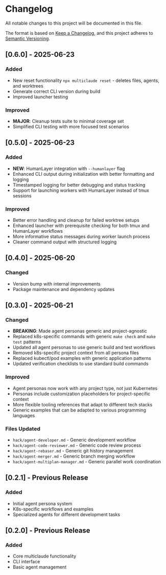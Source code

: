 # Changelog

All notable changes to this project will be documented in this file.

The format is based on [Keep a Changelog](https://keepachangelog.com/en/1.0.0/),
and this project adheres to [Semantic Versioning](https://semver.org/spec/v2.0.0.html).

## [0.6.0] - 2025-06-23

### Added
- New reset functionality `npx multiclaude reset` - deletes files, agents, and worktrees
- Generate correct CLI version during build
- Improved launcher testing

### Improved
- **MAJOR**: Cleanup tests suite to minimal coverage set
- Simplified CLI testing with more focused test scenarios

## [0.5.0] - 2025-06-23

### Added
- **NEW**: HumanLayer integration with `--humanlayer` flag
- Enhanced CLI output during initialization with better formatting and logging
- Timestamped logging for better debugging and status tracking
- Support for launching workers with HumanLayer instead of tmux sessions

### Improved
- Better error handling and cleanup for failed worktree setups
- Enhanced launcher with prerequisite checking for both tmux and HumanLayer workflows
- More informative status messages during worker launch process
- Cleaner command output with structured logging

## [0.4.0] - 2025-06-20

### Changed
- Version bump with internal improvements
- Package maintenance and dependency updates

## [0.3.0] - 2025-06-21

### Changed
- **BREAKING**: Made agent personas generic and project-agnostic
- Replaced k8s-specific commands with generic `make check` and `make test` patterns
- Updated all agent personas to use generic build and test workflows
- Removed k8s-specific project context from all persona files
- Replaced kubectl/pod examples with generic application patterns
- Updated verification checklists to use standard build commands

### Improved
- Agent personas now work with any project type, not just Kubernetes
- Personas include customization placeholders for project-specific context
- More flexible tooling references that adapt to different tech stacks
- Generic examples that can be adapted to various programming languages

### Files Updated
- `hack/agent-developer.md` - Generic development workflow
- `hack/agent-code-reviewer.md` - Generic code review process
- `hack/agent-rebaser.md` - Generic git history management
- `hack/agent-merger.md` - Generic branch merging workflow
- `hack/agent-multiplan-manager.md` - Generic parallel work coordination

## [0.2.1] - Previous Release

### Added
- Initial agent persona system
- K8s-specific workflows and examples
- Specialized agents for different development tasks

## [0.2.0] - Previous Release

### Added
- Core multiclaude functionality
- CLI interface
- Basic agent management
